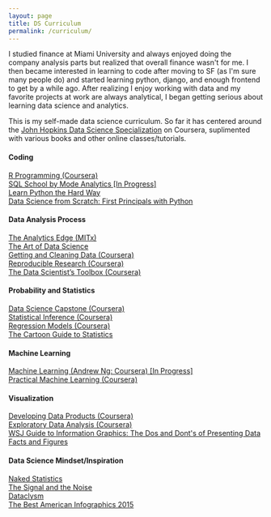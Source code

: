 ```yaml
---
layout: page
title: DS Curriculum
permalink: /curriculum/
---
```


<div class="home">

  <p>
    I studied finance at Miami University and always enjoyed doing the company analysis parts but realized that overall finance wasn't for me. I then became interested in learning to code after moving to SF (as I'm sure many people do) and started learning python, django, and enough frontend to get by a while ago. After realizing I enjoy working with data and my favorite projects at work are always analytical, I began getting serious about learning data science and analytics.    
  </p>
  <p>
    This is my self-made data science curriculum. So far it has centered around the <a href="https://www.coursera.org/specializations/jhu-data-science">John Hopkins Data Science Specialization</a> on Coursera, suplimented with various books and other online classes/tutorials.
  </p>
  <div id = "resources">
    <div class = "row">
      <div class = "col-md-6">
        <h4>Coding</h4>
        <a href = "https://www.coursera.org/account/accomplishments/records/T77NasEGtGjZR5BM" target="_blank">R Programming (Coursera)</a>
        <br>
        <a href="https://sqlschool.modeanalytics.com/" target="_blank">SQL School by Mode Analytics [In Progress]</a>
        <br>
        <a href="http://learnpythonthehardway.org/book/" target="_blank">Learn Python the Hard Way</a>
        <br>
        <a href="http://smile.amazon.com/Data-Science-Scratch-Principles-Python/dp/149190142X" target="_blank">Data Science from Scratch: First Principals with Python</a>
      </div>
      <div class = "col-md-6">
        <h4>Data Analysis Process</h4>
        <a href="https://www.edx.org/course/analytics-edge-mitx-15-071x-2" target="_blank">The Analytics Edge (MITx)</a>
        <br>
        <a href="https://leanpub.com/artofdatascience" target="_blank">The Art of Data Science</a>
        <br>
        <a href = "https://www.coursera.org/account/accomplishments/records/8tBwWfDMvB9Lt5E8" target="_blank">Getting and Cleaning Data (Coursera)</a>
        <br>
        <a href = "https://www.coursera.org/account/accomplishments/records/abDRqhGfn9ZDvKAS" target="_blank">Reproducible Research (Coursera)</a>
        <br>
        <a href = "https://www.coursera.org/account/accomplishments/records/3N6G98R2GF9C" target="_blank">The Data Scientist’s Toolbox (Coursera)</a>
      </div>
    </div>
    <div class = "row">
      <div class = "col-md-6">
        <h4>Probability and Statistics</h4>
        <a href="https://www.coursera.org/account/accomplishments/records/4WFSFQTL5YR6" target="_blank">Data Science Capstone (Coursera)</a>
        <br>
        <a href = "https://www.coursera.org/account/accomplishments/records/tZS97X9vhF3PbBkA" target="_blank">Statistical Inference (Coursera)</a>
        <br>
        <a href = "https://www.coursera.org/account/accomplishments/records/EMP99FGKnfv9cGYm" target="_blank">Regression Models (Coursera)</a>
        <br>
        <a href="http://smile.amazon.com/Cartoon-Guide-Statistics-Larry-Gonick/dp/0062731025/" target="_blank">The Cartoon Guide to Statistics</a>
      </div>
      <div class = "col-md-6">
        <h4>Machine Learning</h4>
        <a href= "https://www.coursera.org/learn/machine-learning/" target="_blank"> Machine Learning (Andrew Ng: Coursera) [In Progress]</a>
        <br>
        <a href= "https://www.coursera.org/account/accomplishments/records/r4AyQwyxtp4bTejz" target="_blank">Practical Machine Learning (Coursera)</a>
        <br>
      </div>
    </div>
    <div class = "row">
      <div class = "col-md-6">  
          <h4>Visualization</h4>
          <a href = "https://www.coursera.org/account/accomplishments/records/r4AyQwyxtp4bTejz" target="_blank">Developing Data Products (Coursera)</a>
          <br>
          <a href = "https://www.coursera.org/account/accomplishments/records/U6y82RKKT6CBfbsL" target="_blank">Exploratory Data Analysis (Coursera)</a>
          <br>
          <a href = "http://smile.amazon.com/dp/0393347281/" target="_blank">WSJ Guide to Information Graphics: The Dos and Dont's of Presenting Data Facts and Figures</a>
      </div>
      <div class = "col-md-6">
        <h4>Data Science Mindset/Inspiration</h4>
        <a href="http://smile.amazon.com/Naked-Statistics-Stripping-Dread-Data/dp/039334777X" target="_blank">Naked Statistics</a>
        <br>
        <a href="http://smile.amazon.com/The-Signal-Noise-Predictions-Fail-but/dp/0143125087" target="_blank">The Signal and the Noise</a>
        <br>
        <a href="http://smile.amazon.com/Dataclysm-Identity--What-Online-Offline-Selves/dp/0385347391" target="_blank">Dataclysm</a>
        <br>
        <a href="http://smile.amazon.com/Best-American-Infographics-2015/dp/0544542703" target="_blank">The Best American Infographics 2015 </a>
      </div>
    </div>
  </div>
<!--
  <div id = 'skills'>
    <img class="text-center" src="/img/skills.png">
  </div>
-->
</div>

